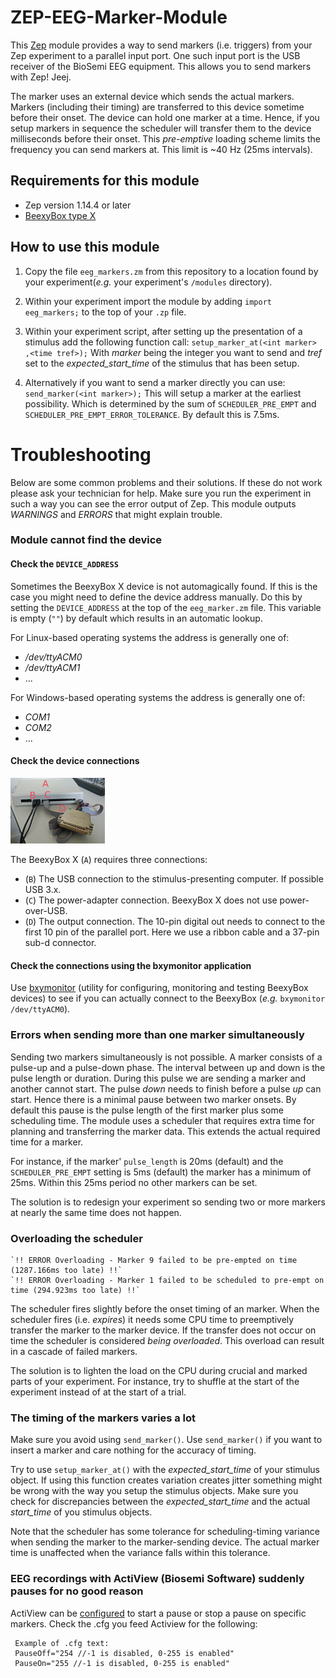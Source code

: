 # ZEP-EEG-Marker-Module

This [Zep](https://www.beexy.nl/zep/wiki/doku.php) module provides a way
to send markers (i.e. triggers) from your Zep experiment to a parallel input port. One such input port is the USB receiver of the BioSemi EEG equipment. This allows you to send markers with Zep! Jeej.

The marker uses an external device which sends the actual markers. Markers (including their timing) are transferred to this device sometime before their onset. The device can hold one marker at a time. Hence, if you setup markers in sequence the scheduler will transfer them to the device milliseconds before their onset. This _pre-emptive_ loading scheme limits the frequency you can send markers at. This limit is ~40 Hz (25ms intervals).

## Requirements for this module
*   Zep version 1.14.4 or later
*   [BeexyBox type X](https://www.beexy.nl/responseboxes/)

## How to use this module
1.  Copy the file `eeg_markers.zm` from this repository to a location found by your experiment(_e.g._ your experiment's `/modules` directory).
1.  Within your experiment import the module by adding `import eeg_markers;` to
the top of your `.zp` file.
1.  Within your experiment script, after setting up the presentation of a
stimulus add the following function call:
    `setup_marker_at(<int marker> ,<time tref>);`
With _marker_ being the integer you want to send and _tref_ set to the _expected_start_time_ of the stimulus that has been setup.

1.  Alternatively if you want to send a marker directly you can use:
    `send_marker(<int marker>);`
This will setup a marker at the earliest possibility. Which is determined by the sum of `SCHEDULER_PRE_EMPT` and `SCHEDULER_PRE_EMPT_ERROR_TOLERANCE`. By default this is 7.5ms.

# Troubleshooting
Below are some common problems and their solutions. If these do not work please ask your technician for help. Make sure you run the experiment in such a way you can see the error output of Zep. This module outputs _WARNINGS_ and _ERRORS_ that might explain trouble.

### Module cannot find the device

#### Check the `DEVICE_ADDRESS`
Sometimes the BeexyBox X device is not automagically found.
If this is the case you might need to define the device address manually.
Do this by setting the `DEVICE_ADDRESS` at the top of the `eeg_marker.zm` file.
This variable is empty (`""`) by default which results in an automatic lookup.

For Linux-based operating systems the address is generally one of:
*   _/dev/ttyACM0_
*   _/dev/ttyACM1_
*   ...

For Windows-based operating systems the address is generally one of:
*   _COM1_
*   _COM2_
*   ...

#### Check the device connections
[<img src="readme_images/BeexyBoxX.jpg" width="30%"></img>](readme_images/BeexyBoxX.jpg)

The BeexyBox X (`A`) requires three connections:
*   (`B`) The USB connection to the stimulus-presenting computer. If possible USB 3.x.
*   (`C`) The power-adapter connection. BeexyBox X does not use power-over-USB.
*   (`D`) The output connection. The 10-pin digital out needs to connect to the
first 10 pin of the parallel port. Here we use a ribbon cable and a 37-pin sub-d connector.

#### Check the connections using the bxymonitor application
Use [bxymonitor](https://www.beexy.nl/download/beexybox/) (utility for configuring, monitoring and testing BeexyBox devices) to see if you can actually connect to the BeexyBox (_e.g._ `bxymonitor /dev/ttyACM0`).


### Errors when sending more than one marker simultaneously
Sending two markers simultaneously is not possible. A marker consists of a pulse-up and a pulse-down phase. The interval between up and down is the pulse length or duration. During this pulse we are sending a marker and another cannot start. The pulse _down_ needs to finish before a pulse _up_ can start. Hence there is a minimal pause between two marker onsets. By default this pause is the pulse length of the first marker plus some scheduling time. The module uses a scheduler that requires extra time for planning and transferring the marker data. This extends the actual required time for a marker.

For instance, if the marker' `pulse_length` is 20ms (default) and the `SCHEDULER_PRE_EMPT` setting is 5ms (default) the marker has a minimum of 25ms. Within this 25ms period no other markers can be set.

The solution is to redesign your experiment so sending two or more markers at nearly the same time does not happen.

### Overloading the scheduler
    `!! ERROR Overloading - Marker 9 failed to be pre-empted on time (1287.166ms too late) !!`
    `!! ERROR Overloading - Marker 1 failed to be scheduled to pre-empt on time (294.923ms too late) !!`

The scheduler fires slightly before the onset timing of an marker. When the scheduler fires (i.e. _expires_) it needs some CPU time to preemptively transfer the marker to the marker device. If the transfer does not occur on time the scheduler is considered _being overloaded_. This overload can result in a cascade of failed markers.

The solution is to lighten the load on the CPU during crucial and marked parts of your experiment. For instance, try to shuffle at the start of the experiment instead of at the start of a trial.

### The timing of the markers varies a lot
Make sure you avoid using `send_marker()`. Use `send_marker()` if you want to insert a marker and care nothing for the accuracy of timing.

Try to use `setup_marker_at()` with the _expected_start_time_ of your stimulus object.
If using this function creates variation creates jitter something might be wrong with the way you setup the stimulus objects. Make sure you check for discrepancies between the _expected_start_time_ and the actual _start_time_ of you stimulus objects.

Note that the scheduler has some tolerance for scheduling-timing variance when sending the marker to the marker-sending device. The actual marker time is unaffected when the variance falls within this tolerance.

### EEG recordings with ActiView (Biosemi Software) suddenly pauses for no good reason
ActiView can be [configured](https://www.biosemi.com/faq/trigger_signals.htm) to start a pause or stop a pause on specific markers.
Check the .cfg you feed Actiview for the following:

     Example of .cfg text:
     PauseOff="254 //-1 is disabled, 0-255 is enabled"
     PauseOn="255 //-1 is disabled, 0-255 is enabled"
